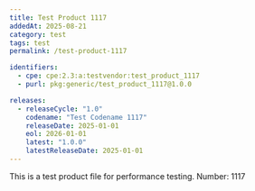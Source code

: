 ```yaml
---
title: Test Product 1117
addedAt: 2025-08-21
category: test
tags: test
permalink: /test-product-1117

identifiers:
  - cpe: cpe:2.3:a:testvendor:test_product_1117
  - purl: pkg:generic/test_product_1117@1.0.0

releases:
  - releaseCycle: "1.0"
    codename: "Test Codename 1117"
    releaseDate: 2025-01-01
    eol: 2026-01-01
    latest: "1.0.0"
    latestReleaseDate: 2025-01-01
---
```


This is a test product file for performance testing. Number: 1117
